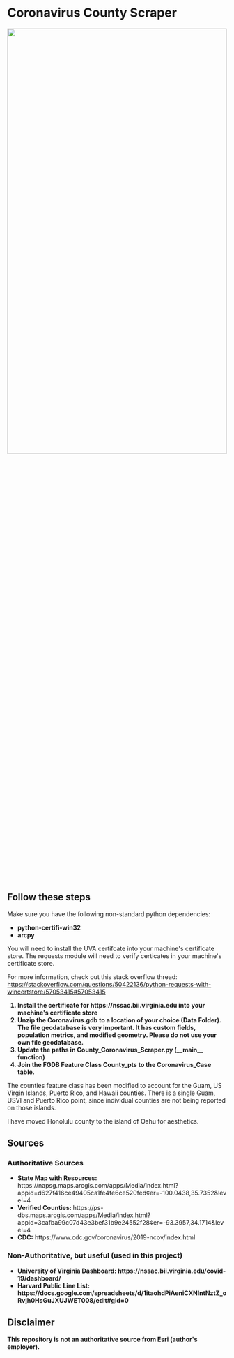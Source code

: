 # Coronavirus County Scraper
<img src="https://github.com/don-shaw/Coronavirus_Scraping/blob/master/Images/Mar172020.PNG" width="100%" height="50%">

<h2> Follow these steps </h2>
Make sure you have the following non-standard python dependencies:

<ul>
  <li><b>python-certifi-win32 </b></li>
  <li><b>arcpy</b></li>
  </ul>

You will need to install the UVA certifcate into your machine's certificate store. The requests module will need to verify certicates in your machine's certificate store. 

For more information, check out this stack overflow thread: https://stackoverflow.com/questions/50422136/python-requests-with-wincertstore/57053415#57053415


<ol>
  <strong><li> Install the certificate for https://nssac.bii.virginia.edu into your machine's certificate store</li></strong>
<strong><li> Unzip the Coronavirus.gdb to a location of your choice (Data Folder). The file geodatabase is very important. It has custom fields, population metrics, and modified geometry. Please do not use your own file geodatabase.</li></strong>
<strong><li> Update the paths in County_Coronavirus_Scraper.py (__main__ function)</li></strong>  
<strong><li> Join the FGDB Feature Class County_pts to the Coronavirus_Case table.</li></strong>
  
  </ol>
  
The counties feature class has been modified to account for the Guam, US Virgin Islands, Puerto Rico, and Hawaii counties.
There is a single Guam, USVI and Puerto Rico point, since individual counties are not being reported on those islands.

I have moved Honolulu county to the island of Oahu for aesthetics.

<h2> Sources </h2>
<h3> Authoritative Sources </h3>
<ul>
  <li><strong>State Map with Resources:</strong> https://napsg.maps.arcgis.com/apps/Media/index.html?appid=d627f416ce49405ca1fe4fe6ce520fed&center=-100.0438,35.7352&level=4 </li>
  <li><strong>Verified Counties: </strong> https://ps-dbs.maps.arcgis.com/apps/Media/index.html?appid=3cafba99c07d43e3bef31b9e24552f28&center=-93.3957,34.1714&level=4</li>
  <li><strong>CDC:</strong> https://www.cdc.gov/coronavirus/2019-ncov/index.html</li>
  </ul>
    <h3><strong> Non-Authoritative, but useful (used in this project)</h3>
    <ul>
   <li><strong>University of Virginia Dashboard: </strong>https://nssac.bii.virginia.edu/covid-19/dashboard/</li>
      <li><strong>Harvard Public Line List:</strong> https://docs.google.com/spreadsheets/d/1itaohdPiAeniCXNlntNztZ_oRvjh0HsGuJXUJWET008/edit#gid=0 </li>
    </ul>
  
  <h2> Disclaimer</h2>
  This repository is not an authoritative source from Esri (author's employer).
